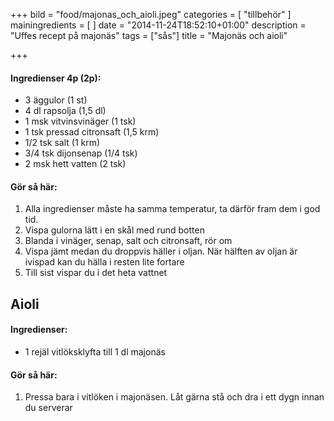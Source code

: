 +++
bild = "food/majonas_och_aioli.jpeg"
categories = [ "tillbehör" ]
mainingredients = [ ]
date = "2014-11-24T18:52:10+01:00"
description = "Uffes recept på majonäs"
tags = ["sås"]
title = "Majonäs och aioli"

+++

#### Ingredienser 4p (2p):
- 3 äggulor (1 st)
- 4 dl rapsolja (1,5 dl)
- 1 msk vitvinsvinäger (1 tsk)
- 1 tsk pressad citronsaft (1,5 krm)
- 1/2 tsk salt (1 krm)
- 3/4 tsk dijonsenap (1/4 tsk)
- 2 msk hett vatten (2 tsk)

#### Gör så här:
1. Alla ingredienser måste ha samma temperatur, ta därför fram dem i god tid.
1. Vispa gulorna lätt i en skål med rund botten
1. Blanda i vinäger, senap, salt och citronsaft, rör om
1. Vispa jämt medan du droppvis häller i oljan. När hälften av oljan är ivispad kan du hälla i resten lite fortare
1. Till sist vispar du i det heta vattnet

## Aioli

#### Ingredienser:
- 1 rejäl vitlöksklyfta till 1 dl majonäs

#### Gör så här:
1. Pressa bara i vitlöken i majonäsen. Låt gärna stå och dra i ett dygn innan du serverar

